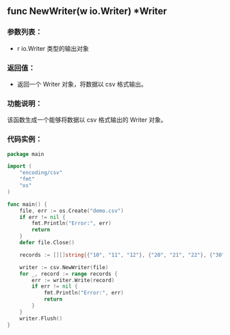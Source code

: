 ## func NewWriter(w io.Writer) *Writer

### 参数列表：

- r io.Writer 类型的输出对象

### 返回值：

- 返回一个 Writer 对象，将数据以 csv 格式输出。

### 功能说明：

该函数生成一个能够将数据以 csv 格式输出的 Writer 对象。

### 代码实例：

```go
package main

import (
	"encoding/csv"
	"fmt"
	"os"
)

func main() {
	file, err := os.Create("demo.csv")
	if err != nil {
		fmt.Println("Error:", err)
		return
	}
	defer file.Close()

	records := [][]string{{"10", "11", "12"}, {"20", "21", "22"}, {"30", "31", "32"}}

	writer := csv.NewWriter(file)
	for _, record := range records {
		err := writer.Write(record)
		if err != nil {
			fmt.Println("Error:", err)
			return
		}
	}
	writer.Flush()
}

```